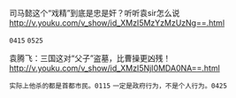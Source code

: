 司马懿这个“戏精”到底是忠是奸？听听袁sir怎么说
http://v.youku.com/v_show/id_XMzI5MzYzMzUzNg==.html

`0415`
`0525`

袁腾飞：三国这对“父子”盗墓，比曹操更凶残！
http://v.youku.com/v_show/id_XMzI5NjI0MDA0NA==.html

`实际上他杀的都是首都市民。0115`
`一定是政府行为，不是个人行为。0425`
